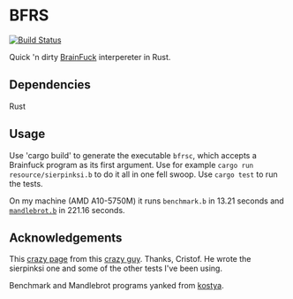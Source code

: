 # BFRS
[![Build Status](https://travis-ci.org/deciduously/bfrs.svg?branch=master)](https://travis-ci.org/deciduously/bfrs)

Quick 'n dirty [BrainFuck](https://en.wikipedia.org/wiki/Brainfuck) interpereter in Rust.
## Dependencies
Rust
## Usage
Use 'cargo build' to generate the executable `bfrsc`, which accepts a Brainfuck program as its first argument.  Use for example `cargo run resource/sierpinksi.b` to do it all in one fell swoop.  Use `cargo test` to run the tests.

On my machine (AMD A10-5750M) it runs `benchmark.b` in 13.21 seconds and [`mandlebrot.b`](https://github.com/kostya/benchmarks/blob/master/brainfuck2/mandel.b) in 221.16 seconds.
## Acknowledgements
This [crazy page](http://www.hevanet.com/cristofd/brainfuck/) from this [crazy guy](http://www.hevanet.com/cristofd/brainfuck/daniel.png).  Thanks, Cristof.  He wrote the sierpinksi one and some of the other tests I've been using.

Benchmark and Mandlebrot programs yanked from [kostya](https://github.com/kostya/benchmarks).
